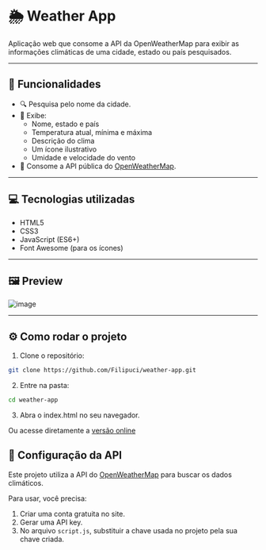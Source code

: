 # 🌦️ Weather App

Aplicação web que consome a API da OpenWeatherMap para exibir as informações climáticas de uma cidade, estado ou país pesquisados.

---

## 🚀 Funcionalidades

- 🔍 Pesquisa pelo nome da cidade.
- 📍 Exibe:
  - Nome, estado e país
  - Temperatura atual, mínima e máxima
  - Descrição do clima
  - Um ícone ilustrativo
  - Umidade e velocidade do vento
- 📡 Consome a API pública do [OpenWeatherMap](https://openweathermap.org/).

---

## 💻 Tecnologias utilizadas

- HTML5
- CSS3
- JavaScript (ES6+)
- Font Awesome (para os ícones)

---

## 🖼️ Preview

![image](https://github.com/user-attachments/assets/c1da1ee5-029d-4a01-b2c8-d2d5c8cc8ae2)


---

## ⚙️ Como rodar o projeto

1. Clone o repositório:
```bash
git clone https://github.com/Filipuci/weather-app.git
```
2. Entre na pasta:
```bash
cd weather-app
```
3. Abra o index.html no seu navegador.

Ou acesse diretamente a [versão online](https://Filipuci.github.io/weather-forecast)
   

## 🔑 Configuração da API

Este projeto utiliza a API do [OpenWeatherMap](https://openweathermap.org/) para buscar os dados climáticos.

Para usar, você precisa:

1. Criar uma conta gratuita no site.
2. Gerar uma API key.
3. No arquivo `script.js`, substituir a chave usada no projeto pela sua chave criada.




